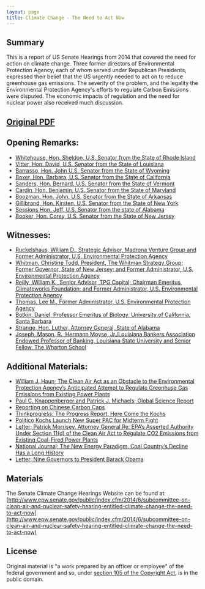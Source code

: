 ```yaml
---
layout: page
title: Climate Change - The Need to Act Now
---
```


## Summary

This is a report of US Senate Hearings from 2014 that covered the need for action on climate change. Three former directors of Environmental Protection Agency, each of whom served under Republican Presidents, expressed their belief that the US urgently needed to act on to reduce greenhouse gas emissions. The severity of the problem, and the legality the Environmental Protection Agency's efforts to regulate Carbon Emissions were disputed. The economic impacts of regulation and the need for nuclear power also received much discussion.

## [Original PDF](https://www.gpo.gov/fdsys/pkg/CHRG-113shrg98181/pdf/CHRG-113shrg98181.pdf)

## Opening Remarks:
  * [Whitehouse, Hon. Sheldon, U.S. Senator from the State of Rhode Island](/climate-action-us-senate-2014/pages/opening-whitehouse)
  * [Vitter, Hon. David, U.S. Senator from the State of Louisiana](/climate-action-us-senate-2014/pages/opening-vitter)
  * [Barrasso, Hon. John U.S. Senator from the State of Wyoming](/climate-action-us-senate-2014/pages/opening-barasso)
  * [Boxer, Hon. Barbara, U.S. Senator from the State of California](/climate-action-us-senate-2014/pages/opening-boxer)  
  * [Sanders, Hon. Bernard, U.S. Senator from the State of Vermont](/climate-action-us-senate-2014/pages/opening-sanders)
  * [Cardin, Hon. Benjamin, U.S. Senator from the State of Maryland](/climate-action-us-senate-2014/pages/opening-cardin)
  * [Boozman, Hon. John, U.S. Senator from the State of Arkansas](/climate-action-us-senate-2014/pages/opening-boozman)
  * [Gillibrand, Hon. Kirsten, U.S. Senator from the State of New York](/climate-action-us-senate-2014/pages/opening-gillibrand)
  * [Sessions Hon. Jeff, U.S. Senator from the state of Alabama](/climate-action-us-senate-2014/pages/opening-sessions)
  * [Booker, Hon. Corey, U.S. Senator from the State of New Jersey](/climate-action-us-senate-2014/pages/opening-inhofe)

## Witnesses:
  * [Ruckelshaus, William D., Strategic Advisor, Madrona Venture Group and Former Administrator, U.S. Environmental Protection Agency](/climate-action-us-senate-2014/pages/witnesses-ruckelshaus)
  * [Whitman, Christine Todd, President, The Whitman Strategy Group; Former Governor, State of New Jersey; and Former Administrator, U.S. Environmental Protection Agency](/climate-action-us-senate-2014/pages/witnesses-whitman)
  * [Reilly, William K., Senior Advisor, TPG Capital; Chairman Emeritus, Climateworks Foundation; and Former Administrator, U.S. Environmental Protection Agency](/climate-action-us-senate-2014/pages/witnesses-reilly)
  * [Thomas, Lee M., Former Administrator, U.S. Environmental Protection Agency](/climate-action-us-senate-2014/pages/witnesses-thomas)
  * [Botkin, Daniel, Professor Emeritus of Biology, University of California, Santa Barbara](/climate-action-us-senate-2014/pages/witnesses-botkin)
  * [Strange, Hon. Luther, Attorney General, State of Alabama](/climate-action-us-senate-2014/pages/witnesses-strange)
  * [Joseph, Mason, R., Hermann Moyse, Jr./Louisiana Bankers Association Endowed Professor of Banking, Louisiana State University and Senior Fellow, The Wharton School](/climate-action-us-senate-2014/pages/witnesses-mason)

## Additional Materials:
  * [William J. Haun; The Clean Air Act as an Obstacle to the Environmental Protection Agency’s Anticipated Attempt to Regulate Greenhuse Gas Emissions from Existing Power Plants](/climate-action-us-senate-2014/pages/materials-haun)
  * [Paul C. Knappenberger and Patrick J. Michaels; Global Science Report](/climate-action-us-senate-2014/pages/materials-knappenberger-epa-math)
  * [Reporting on Chinese Carbon Caps](/climate-action-us-senate-2014/pages/materials-chinese-carbon-cap)
  * [Thinkprogress; The Progress Report, Here Come the Kochs](/climate-action-us-senate-2014/pages/materials-thinkprogress-kochs)    
  * [Politico Kochs Launch New Super PAC for Midterm Fight](/climate-action-us-senate-2014/pages/materials-politico-kochs)
  * [Letter; Patrick Morrisey, Attorney General Re: EPA’s Asserted Authority Under Section 11(d) of the Clean Air Act to Regulate CO2 Emissions from Existing Coal-Fired Power Plants](/climate-action-us-senate-2014/pages/materials-morrisey)
  * [National Journal; The New Energy Paradigm, Coal Country’s Decline Has a Long History](/climate-action-us-senate-2014/pages/materials-coal-country)
  * [Letter; Nine Governors to President Barack Obama](/climate-action-us-senate-2014/pages/materials-governors-letter)

## Materials

The Senate Climate Change Hearings Website can be found at: [http://www.epw.senate.gov/public/index.cfm/2014/6/subcommittee-on-clean-air-and-nuclear-safety-hearing-entitled-climate-change-the-need-to-act-now](http://www.epw.senate.gov/public/index.cfm/2014/6/subcommittee-on-clean-air-and-nuclear-safety-hearing-entitled-climate-change-the-need-to-act-now) 

## License

Original material is "a work prepared by an officer or employee" of the federal government and so, under [section 105 of the Copyright Act](https://www.law.cornell.edu/uscode/text/17/105), is in the public domain.